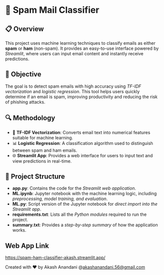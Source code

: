 📧 Spam Mail Classifier
=======================

📋 Overview
-----------

This project uses machine learning techniques to classify emails as either **spam** or **ham** (non-spam). It provides an easy-to-use interface powered by _Streamlit_, where users can input email content and instantly receive predictions.

🎯 Objective
------------

The goal is to detect spam emails with high accuracy using _TF-IDF vectorization_ and _logistic regression_. This tool helps users quickly determine if an email is spam, improving productivity and reducing the risk of phishing attacks.

🔍 Methodology
--------------

*   📝 **TF-IDF Vectorization**: Converts email text into numerical features suitable for machine learning.
*   📊 **Logistic Regression**: A classification algorithm used to distinguish between spam and ham emails.
*   🌐 **Streamlit App**: Provides a web interface for users to input text and view predictions in real-time.

📁 Project Structure
--------------------

*   **app.py**: Contains the code for the _Streamlit web application_.
*   **ML.ipynb**: Jupyter notebook with the machine learning logic, including _preprocessing, model training, and evaluation_.
*   **ML.py**: Script version of the Jupyter notebook for _direct import into the Streamlit app_.
*   **requirements.txt**: Lists all the _Python modules_ required to run the project.
*   **summary.txt**: Provides a _step-by-step summary_ of how the application works.

Web App Link
--------------------
https://spam-ham-classifier-akash.streamlit.app/


Created with ❤️ by Akash Anandani
@akashanandani.56@gmail.com
